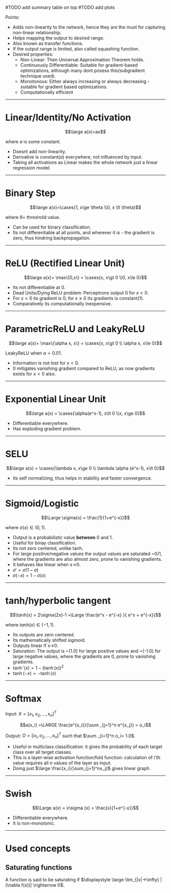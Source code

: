 #TODO add summary table on top
#TODO add plots

Points:
- Adds non-linearity to the network, hence they are the must for capturing non-linear relationship.
- Helps mapping the output to desired range.
- Also known as transfer functions.
- If the output range is limited, also called squashing function.
- Desired properties:
	- Non-Linear: Then Universal Approximation Theorem holds.
	- Continuously Differentiable: Suitable for gradient-based optimizations, although many dont posess this(subgradient technique used).
	- Monotonous: Either always increasing or always decreasing - suitable for gradient based optimizations.
	- Computationally efficient

----
# Linear/Identity/No Activation

$$\large a(x)=ax$$

where $a$ is some constant.  

- Doesnt add non-linearity.
- Derivative is constant($a$) everywhere, not influenced by input.
- Taking all activations as Linear makes the whole network just a linear regression model.

----
# Binary Step

$$\large a(x)=\cases{1, x\ge \theta \\0, x \lt \theta}$$

where $\theta=$ threshold value.

- Can be used for binary classification.
- Its not differentiable at all points, and wherever it is - the gradient is zero, thus hindring backpropagation.

----
# ReLU (Rectified Linear Unit)

$$\large a(x)= \max\{0,x\} = \cases{x, x\gt 0 \\0, x\le 0}$$

- Its not differentiable at 0.
- Dead Units/Dying ReLU problem: Perceptrons output 0 for $x<0$.
- For $x<0$ its gradient is 0, for $x\ge0$ its gradients is constant($1$).
- Comparatively its computationally inexpensive.

----
# ParametricReLU and LeakyReLU

$$\large a(x)= \max\{\alpha x, x\} = \cases{x, x\gt 0 \\ \alpha x, x\le 0}$$

LeakyReLU when $\alpha = 0.01$.
- Information is not lost for $x<0$.
- It mitigates vanishing gradient compared to ReLU, as now gradients exists for $x<0$ also.

----
# Exponential Linear Unit

$$\large a(x) = \cases{\alpha(e^x-1), x\lt 0   \\x, x\ge 0}$$

- Differentiable everywhere.
- Has exploding gradient problem.
----
# SELU

$$\large a(x) = \cases{\lambda x, x\ge 0   \\ \lambda \alpha (e^x-1), x\lt 0}$$

- Its self normalizing, thus helps in stability and faster convergence.

----
# Sigmoid/Logistic

$$\Large \sigma(x) = \frac{1}{1+e^{-x}}$$

where $\sigma (x) \in (0,1)$.  

- Output is a probabilistic value **between** 0 and 1.
- Useful for binay classification.
- Its not zero centered, unlike tanh.
- For large positive/negative values the output values are saturated ~0/1, where the gradients are also almost zero, prone to vanishing gradients.
- It behaves like linear when x->0.
- $\sigma'=\sigma(1-\sigma)$
- $\sigma(-x)=1-\sigma(x)$

----
# tanh/hyperbolic tangent

$$\tanh(x) = 2\sigma(2x)-1 =\Large \frac{e^x - e^{-x} }{ e^x + e^{-x}}$$

where $tanh(x)\in (-1,1)$.  

- Its outputs are zero centered.
- Its mathematically shifted sigmoid.
- Outputs linear if x->0.
- Saturation: The output is ~(1.0) for large positive values and ~(-1.0) for large negative values, where the gradients are 0, prone to vanishing gradients.
- $\tanh'(x)= 1- (\tanh(x))^2$
- $\tanh(-x)=-\tanh(x)$

----
# Softmax
Input: $X=[x_1,x_2,...,x_n]^T$   

$$a(x_i) =\LARGE \frac{e^{x_i}}{\sum _{j=1}^n e^{x_j}} = o_i$$

Output: $O=[o_1,o_2,...,o_n]^T$ such that $\sum _{i=1}^n o_i= 1.0$.  

- Useful in multiclass classification: it gives the probability of each target class over all target classes. 
- This is a layer-wise activation function/fold function: calculation of i'th value requires all n values of the layer as input.
- Doing just $\large \frac{x_i}{\sum_{j=1}^nx_j}$ gives linear graph.

----
# Swish

$$\Large a(x) = x\sigma (x) = \frac{x}{1+e^{-x}}$$


- Differentiable everywhere.
- It is non-monotonic.
----
# Used concepts

## Saturating functions
A function is said to be saturating if $\displaystyle \large \lim_{|x|->\infty} |(\nabla f(x))| \rightarrow 0$.
